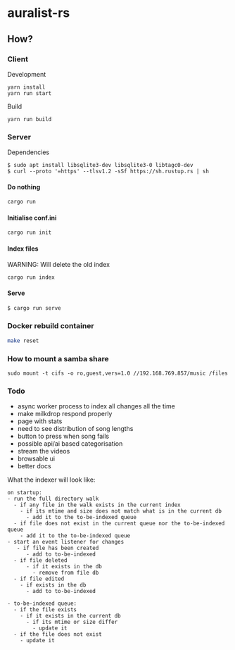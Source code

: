 # auralist-rs

## How?

### Client

Development
```
yarn install
yarn run start
```

Build
```
yarn run build
```

### Server

Dependencies
```
$ sudo apt install libsqlite3-dev libsqlite3-0 libtagc0-dev
$ curl --proto '=https' --tlsv1.2 -sSf https://sh.rustup.rs | sh
```

#### Do nothing
```bash
cargo run
```
#### Initialise conf.ini
```bash
cargo run init
```
#### Index files
WARNING: Will delete the old index
```bash
cargo run index
```
#### Serve
```bash
$ cargo run serve
```

### Docker rebuild container
```bash
make reset
```

### How to mount a samba share
```
sudo mount -t cifs -o ro,guest,vers=1.0 //192.168.769.857/music /files
```
### Todo
- async worker process to index all changes all the time
- make milkdrop respond properly
- page with stats
- need to see distribution of song lengths
- button to press when song fails
- possible api/ai based categorisation
- stream the videos
- browsable ui
- better docs

What the indexer will look like:

```
on startup:
- run the full directory walk
  - if any file in the walk exists in the current index
    - if its mtime and size does not match what is in the current db
      - add it to the to-be-indexed queue
  - if file does not exist in the current queue nor the to-be-indexed queue
    - add it to the to-be-indexed queue
- start an event listener for changes
   - if file has been created
      - add to to-be-indexed
  - if file deleted
      - if it exists in the db
        - remove from file db
  - if file edited
    - if exists in the db
      - add to to-be-indexed

- to-be-indexed queue:
  - if the file exists
    - if it exists in the current db
      - if its mtime or size differ
        - update it
  - if the file does not exist
    - update it
```